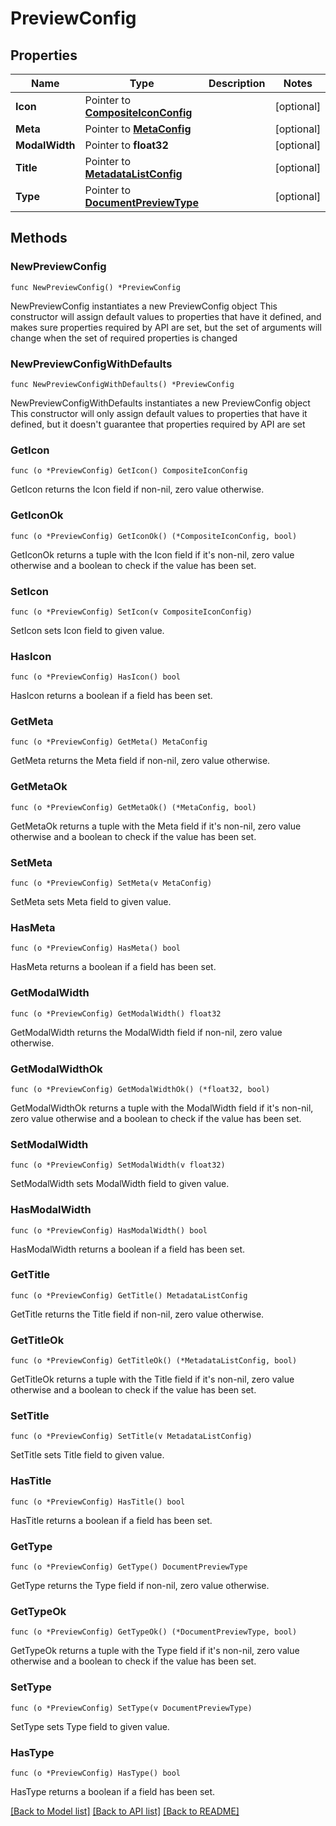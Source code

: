# PreviewConfig

## Properties

Name | Type | Description | Notes
------------ | ------------- | ------------- | -------------
**Icon** | Pointer to [**CompositeIconConfig**](CompositeIconConfig.md) |  | [optional] 
**Meta** | Pointer to [**MetaConfig**](MetaConfig.md) |  | [optional] 
**ModalWidth** | Pointer to **float32** |  | [optional] 
**Title** | Pointer to [**MetadataListConfig**](MetadataListConfig.md) |  | [optional] 
**Type** | Pointer to [**DocumentPreviewType**](DocumentPreviewType.md) |  | [optional] 

## Methods

### NewPreviewConfig

`func NewPreviewConfig() *PreviewConfig`

NewPreviewConfig instantiates a new PreviewConfig object
This constructor will assign default values to properties that have it defined,
and makes sure properties required by API are set, but the set of arguments
will change when the set of required properties is changed

### NewPreviewConfigWithDefaults

`func NewPreviewConfigWithDefaults() *PreviewConfig`

NewPreviewConfigWithDefaults instantiates a new PreviewConfig object
This constructor will only assign default values to properties that have it defined,
but it doesn't guarantee that properties required by API are set

### GetIcon

`func (o *PreviewConfig) GetIcon() CompositeIconConfig`

GetIcon returns the Icon field if non-nil, zero value otherwise.

### GetIconOk

`func (o *PreviewConfig) GetIconOk() (*CompositeIconConfig, bool)`

GetIconOk returns a tuple with the Icon field if it's non-nil, zero value otherwise
and a boolean to check if the value has been set.

### SetIcon

`func (o *PreviewConfig) SetIcon(v CompositeIconConfig)`

SetIcon sets Icon field to given value.

### HasIcon

`func (o *PreviewConfig) HasIcon() bool`

HasIcon returns a boolean if a field has been set.

### GetMeta

`func (o *PreviewConfig) GetMeta() MetaConfig`

GetMeta returns the Meta field if non-nil, zero value otherwise.

### GetMetaOk

`func (o *PreviewConfig) GetMetaOk() (*MetaConfig, bool)`

GetMetaOk returns a tuple with the Meta field if it's non-nil, zero value otherwise
and a boolean to check if the value has been set.

### SetMeta

`func (o *PreviewConfig) SetMeta(v MetaConfig)`

SetMeta sets Meta field to given value.

### HasMeta

`func (o *PreviewConfig) HasMeta() bool`

HasMeta returns a boolean if a field has been set.

### GetModalWidth

`func (o *PreviewConfig) GetModalWidth() float32`

GetModalWidth returns the ModalWidth field if non-nil, zero value otherwise.

### GetModalWidthOk

`func (o *PreviewConfig) GetModalWidthOk() (*float32, bool)`

GetModalWidthOk returns a tuple with the ModalWidth field if it's non-nil, zero value otherwise
and a boolean to check if the value has been set.

### SetModalWidth

`func (o *PreviewConfig) SetModalWidth(v float32)`

SetModalWidth sets ModalWidth field to given value.

### HasModalWidth

`func (o *PreviewConfig) HasModalWidth() bool`

HasModalWidth returns a boolean if a field has been set.

### GetTitle

`func (o *PreviewConfig) GetTitle() MetadataListConfig`

GetTitle returns the Title field if non-nil, zero value otherwise.

### GetTitleOk

`func (o *PreviewConfig) GetTitleOk() (*MetadataListConfig, bool)`

GetTitleOk returns a tuple with the Title field if it's non-nil, zero value otherwise
and a boolean to check if the value has been set.

### SetTitle

`func (o *PreviewConfig) SetTitle(v MetadataListConfig)`

SetTitle sets Title field to given value.

### HasTitle

`func (o *PreviewConfig) HasTitle() bool`

HasTitle returns a boolean if a field has been set.

### GetType

`func (o *PreviewConfig) GetType() DocumentPreviewType`

GetType returns the Type field if non-nil, zero value otherwise.

### GetTypeOk

`func (o *PreviewConfig) GetTypeOk() (*DocumentPreviewType, bool)`

GetTypeOk returns a tuple with the Type field if it's non-nil, zero value otherwise
and a boolean to check if the value has been set.

### SetType

`func (o *PreviewConfig) SetType(v DocumentPreviewType)`

SetType sets Type field to given value.

### HasType

`func (o *PreviewConfig) HasType() bool`

HasType returns a boolean if a field has been set.


[[Back to Model list]](../README.md#documentation-for-models) [[Back to API list]](../README.md#documentation-for-api-endpoints) [[Back to README]](../README.md)


